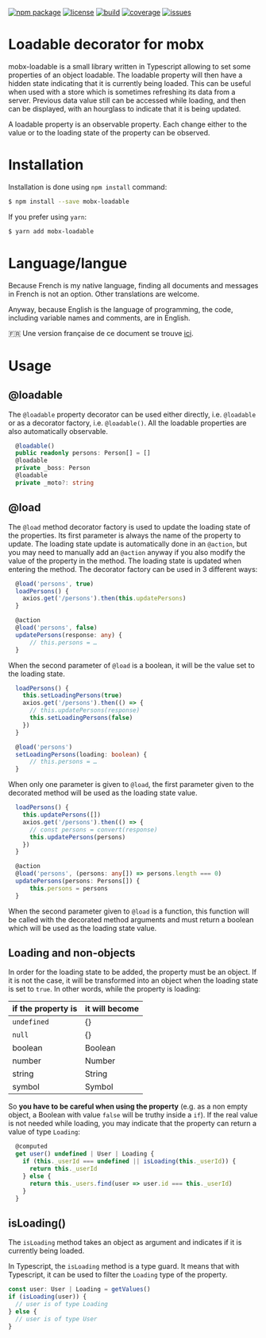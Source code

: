 [![npm package](https://badge.fury.io/js/mobx-loadable.svg)](https://www.npmjs.com/package/mobx-loadable)
[![license](https://img.shields.io/github/license/sveyret/mobx-loadable.svg)](https://github.com/sveyret/mobx-loadable/blob/master/LICENSE)
[![build](https://api.travis-ci.org/sveyret/mobx-loadable.svg?branch=master)](https://travis-ci.org/sveyret/mobx-loadable)
[![coverage](https://coveralls.io/repos/github/sveyret/mobx-loadable/badge.svg?branch=master)](https://coveralls.io/github/sveyret/mobx-loadable)
[![issues](https://img.shields.io/github/issues/sveyret/mobx-loadable.svg)](https://github.com/sveyret/mobx-loadable/issues)

# Loadable decorator for mobx

mobx-loadable is a small library written in Typescript allowing to set some properties of an object loadable. The loadable property will then have a hidden state indicating that it is currently being loaded. This can be useful when used with a store which is sometimes refreshing its data from a server. Previous data value still can be accessed while loading, and then can be displayed, with an hourglass to indicate that it is being updated.

A loadable property is an observable property. Each change either to the value or to the loading state of the property can be observed.

# Installation

Installation is done using `npm install` command:

```bash
$ npm install --save mobx-loadable
```

If you prefer using `yarn`:

```bash
$ yarn add mobx-loadable
```

# Language/langue

Because French is my native language, finding all documents and messages in French is not an option. Other translations are welcome.

Anyway, because English is the language of programming, the code, including variable names and comments, are in English.

:fr: Une version française de ce document se trouve [ici](doc/fr/README.md).

# Usage

## @loadable

The `@loadable` property decorator can be used either directly, i.e. `@loadable` or as a decorator factory, i.e. `@loadable()`. All the loadable properties are also automatically observable.

```typescript
  @loadable()
  public readonly persons: Person[] = []
  @loadable
  private _boss: Person
  @loadable
  private _moto?: string
```

## @load

The `@load` method decorator factory is used to update the loading state of the properties. Its first parameter is always the name of the property to update. The loading state update is automatically done in an `@action`, but you may need to manually add an `@action` anyway if you also modify the value of the property in the method. The loading state is updated when entering the method. The decorator factory can be used in 3 different ways:

```typescript
  @load('persons', true)
  loadPersons() {
    axios.get('/persons').then(this.updatePersons)
  }

  @action
  @load('persons', false)
  updatePersons(response: any) {
      // this.persons = …
  }
```

When the second parameter of `@load` is a boolean, it will be the value set to the loading state.

```typescript
  loadPersons() {
    this.setLoadingPersons(true)
    axios.get('/persons').then(() => {
      // this.updatePersons(response)
      this.setLoadingPersons(false)
    })
  }

  @load('persons')
  setLoadingPersons(loading: boolean) {
      // this.persons = …
  }
```

When only one parameter is given to `@load`, the first parameter given to the decorated method will be used as the loading state value.

```typescript
  loadPersons() {
    this.updatePersons([])
    axios.get('/persons').then(() => {
      // const persons = convert(response)
      this.updatePersons(persons)
    })
  }

  @action
  @load('persons', (persons: any[]) => persons.length === 0)
  updatePersons(persons: Persons[]) {
      this.persons = persons
  }
```

When the second parameter given to `@load` is a function, this function will be called with the decorated method arguments and must return a boolean which will be used as the loading state value.

## Loading and non-objects

In order for the loading state to be added, the property must be an object. If it is not the case, it will be transformed into an object when the loading state is set to `true`. In other words, while the property is loading:

| if the property is | it will become |
|--------------------|----------------|
| `undefined`        | {}             |
| `null`             | {}             |
| boolean            | Boolean        |
| number             | Number         |
| string             | String         |
| symbol             | Symbol         |

So **you have to be careful when using the property** (e.g. as a non empty object, a Boolean with value `false` will be truthy inside a `if`). If the real value is not needed while loading, you may indicate that the property can return a value of type `Loading`:

```typescript
  @computed
  get user() undefined | User | Loading {
    if (this._userId === undefined || isLoading(this._userId)) {
      return this._userId
    } else {
      return this._users.find(user => user.id === this._userId)
    }
  }
```

## isLoading()

The `isLoading` method takes an object as argument and indicates if it is currently being loaded.

In Typescript, the `isLoading` method is a type guard. It means that with Typescript, it can be used to filter the `Loading` type of the property.

```typescript
const user: User | Loading = getValues()
if (isLoading(user)) {
  // user is of type Loading
} else {
  // user is of type User
}
```
